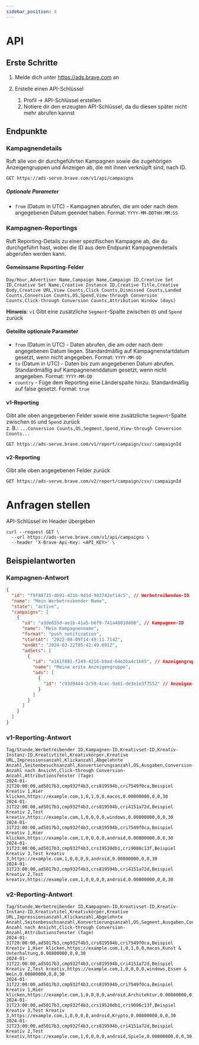 ```yaml
---
sidebar_position: 4
---
```


# API

## Erste Schritte

1. Melde dich unter https://ads.brave.com an

2. Erstelle einen API-Schlüssel
   1. Profil -> API-Schlüssel erstellen
   2. Notiere dir den erzeugten API-Schlüssel, da du diesen später nicht mehr abrufen kannst

## Endpunkte

### Kampagnendetails

Ruft alle von dir durchgeführten Kampagnen sowie die zugehörigen Anzeigengruppen und Anzeigen ab, die mit ihnen verknüpft sind, nach ID.

```
GET https://ads-serve.brave.com/v1/api/campaigns
```

##### Optionale Parameter

- `from` (Datum in UTC) - Kampagnen abrufen, die am oder nach dem angegebenen Datum geendet haben. Format: `YYYY-MM-DDTHH:MM:SS`

### Kampagnen-Reportings

Ruft Reporting-Details zu einer spezifischen Kampagne ab, die du durchgeführt hast, wobei die ID aus dem Endpunkt Kampagnendetails abgerufen werden kann.

#### Gemeinsame Reporting-Felder

```
Day/Hour,Advertiser Name,Campaign Name,Campaign ID,Creative Set ID,Creative Set Name,Creative Instance ID,Creative Title,Creative Body,Creative URL,View Counts,Click Counts,Dismissed Counts,Landed Counts,Conversion Counts,OS,Spend,View-through Conversion Counts,Click-through Conversion Counts,Attribution Window (days)
```

**Hinweis**: `v1` Gibt eine zusätzliche `Segment`-Spalte zwischen `OS` und `Spend` zurück

#### Geteilte optionale Parameter

- `from` (Datum in UTC) - Daten abrufen, die am oder nach dem angegebenen Datum liegen. Standardmäßig auf Kampagnenstartdatum gesetzt, wenn nicht angegeben. Format: `YYYY-MM-DD`
- `to` (Datum in UTC) - Daten bis zum angegebenen Datum abrufen. Standardmäßig auf Kampagnenenddatum gesetzt, wenn nicht angegeben. Format: `YYYY-MM-DD`
- `country` - Füge dem Reporting eine Länderspalte hinzu. Standardmäßig auf false gesetzt. Format: `true`

#### v1-Reporting

Gibt alle oben angegebenen Felder sowie eine zusätzliche `Segment`-Spalte zwischen `OS` und `Spend` zurück <br />
z. B.: `...Conversion Counts,OS,Segment,Spend,View-through Conversion Counts...`

```
GET https://ads-serve.brave.com/v1/report/campaign/csv/:campaignId
```

#### v2-Reporting

Gibt alle oben angegebenen Felder zurück

```
GET https://ads-serve.brave.com/v2/report/campaign/csv/:campaignId
```

# Anfragen stellen

API-Schlüssel im Header übergeben

```
curl --request GET \
  --url https://ads-serve.brave.com/v1/api/campaigns \
  --header 'X-Brave-Api-Key: <API_KEY>' \
```

## Beispielantworten

### Kampagnen-Antwort

```json
{
  "id": "f9f88715-db91-421b-9d1d-983742ef14c5", // Werbetreibenden-ID
  "name": "Mein Werbetreibender Name",
  "state": "active",
  "campaigns": [
    {
      "id": "a3de655d-ae1b-41a5-b6f9-741a40010d00", // Kampagnen-ID
      "name": "Mein Kampagnenname",
      "format": "push_notification",
      "startAt": "2022-08-09T14:49:11.714Z",
      "endAt": "2024-03-22T05:42:49.691Z",
      "adSets": [
        {
          "id": "e161f081-f249-4216-b9ad-64e2ba4c1b65", // Anzeigengruppe-ID
          "name": "Meine erste Anzeigengruppe",
          "ads": [
            {
              "id": "c93d9444-2c59-4cec-9a61-de3e1e3f7552" // Anzeigen-ID
            }
          ]
        }
      ]
    }
  ]
}
```

### v1-Reporting-Antwort

```
Tag/Stunde,Werbetreibender ID,Kampagnen-ID,Kreativset-ID,Kreativ-Instanz-ID,Kreativtitel,Kreativkörper,Kreative URL,Impressionsanzahl,Klickanzahl,Abgelehnte Anzahl,Seitenbesuchsanzahl,Konvertierungsanzahl,OS,Ausgaben,Conversion-Anzahl nach Ansicht,Click-through Conversion-Anzahl,Attributionsfenster (Tage)
2024-01-31T20:00:00,ad5017b3,cmp932f4b3,crs819594b,cri7549f0ca,Beispiel Kreativ 1,Hier klicken,https://example.com,1,0,1,0,0,macos,0.00800000,0,0,30
2024-01-31T22:00:00,ad5017b3,cmp932f4b3,crs819594b,cri4151a72d,Beispiel Kreativ 2,Test kreativ,https://example.com,1,0,0,0,0,windows,0.00800000,0,0,30
2024-01-31T22:00:00,ad5017b3,cmp932f4b3,crs819594b,cri7549f0ca,Beispiel Kreativ 1,Hier klicken,https://example.com,1,0,0,0,0,android,0.00800000,0,0,30
2024-01-31T23:00:00,ad5017b3,cmp932f4b3,crs19520db1,cri9086c13f,Beispiel Kreativ 3,Test kreativ 3,https://example.com,1,0,0,0,0,android,0.00800000,0,0,30
2024-01-31T23:00:00,ad5017b3,cmp932f4b3,crs819594b,cri4151a72d,Beispiel Kreativ 2,Test kreativ,https://example.com,1,0,0,0,0,android,0.00800000,0,0,30
```

### v2-Reporting-Antwort

```
Tag/Stunde,Werbetreibender ID,Kampagnen-ID,Kreativset-ID,Kreativ-Instanz-ID,Kreativtitel,Kreativkörper,Kreative URL,Impressionsanzahl,Klickanzahl,Abgelehnte Anzahl,Seitenbesuchsanzahl,Konvertierungsanzahl,OS,Segment,Ausgaben,Conversion-Anzahl nach Ansicht,Click-through Conversion-Anzahl,Attributionsfenster (Tage)
2024-01-31T20:00:00,ad5017b3,cmp932f4b3,crs819594b,cri7549f0ca,Beispiel Kreativ 1,Hier klicken,https://example.com,1,0,1,0,0,macos,Kunst & Unterhaltung,0.00800000,0,0,30
2024-01-31T22:00:00,ad5017b3,cmp932f4b3,crs819594b,cri4151a72d,Beispiel Kreativ 2,Test kreativ,https://example.com,1,0,0,0,0,windows,Essen & Wein,0.00800000,0,0,30
2024-01-31T22:00:00,ad5017b3,cmp932f4b3,crs819594b,cri7549f0ca,Beispiel Kreativ 1,Hier klicken,https://example.com,1,0,0,0,0,android,Architektur,0.00800000,0,0,30
2024-01-31T23:00:00,ad5017b3,cmp932f4b3,crs19520db1,cri9086c13f,Beispiel Kreativ 3,Test kreativ 3,https://example.com,1,0,0,0,0,android,Krypto,0.00800000,0,0,30
2024-01-31T23:00:00,ad5017b3,cmp932f4b3,crs819594b,cri4151a72d,Beispiel Kreativ 2,Test kreativ,https://example.com,1,0,0,0,0,android,Spiele,0.00800000,0,0,30
```

